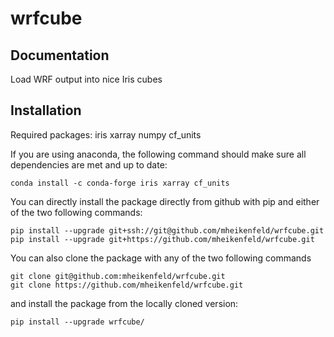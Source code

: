 wrfcube
======

Documentation
-------------

Load WRF output into nice Iris cubes

Installation
------------

Required packages: iris xarray numpy cf_units

If you are using anaconda, the following command should make sure all dependencies are met and up to date:
```
conda install -c conda-forge iris xarray cf_units
```

You can directly install the package directly from github with pip and either of the two following commands:
```
pip install --upgrade git+ssh://git@github.com/mheikenfeld/wrfcube.git
pip install --upgrade git+https://github.com/mheikenfeld/wrfcube.git
```

You can also clone the package with any of the two following commands
```
git clone git@github.com:mheikenfeld/wrfcube.git 
git clone https://github.com/mheikenfeld/wrfcube.git
```

and install the package from the locally cloned version:
```
pip install --upgrade wrfcube/
```
